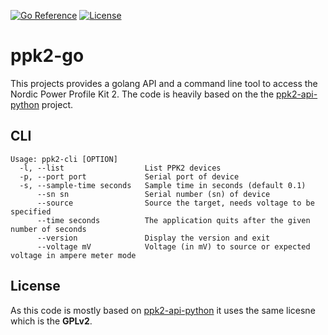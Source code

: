 [![Go Reference](https://pkg.go.dev/badge/github.com/bearsh/ppk2-go.svg)](https://pkg.go.dev/github.com/bearsh/ppk2-go)
[![License](https://img.shields.io/github/license/bearsh/ppk2-go)](LICENSE.md)

# ppk2-go

This projects provides a golang API and a command line tool to access the Nordic
Power Profile Kit 2. The code is heavily based on the the
[ppk2-api-python](https://github.com/IRNAS/ppk2-api-python) project.

## CLI

```
Usage: ppk2-cli [OPTION]
  -l, --list                  List PPK2 devices
  -p, --port port             Serial port of device
  -s, --sample-time seconds   Sample time in seconds (default 0.1)
      --sn sn                 Serial number (sn) of device
      --source                Source the target, needs voltage to be specified
      --time seconds          The application quits after the given number of seconds
      --version               Display the version and exit
      --voltage mV            Voltage (in mV) to source or expected voltage in ampere meter mode
```

## License

As this code is mostly based on
[ppk2-api-python](https://github.com/IRNAS/ppk2-api-python) it uses the same
licesne which is the **GPLv2**.
